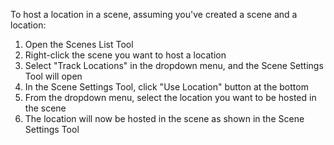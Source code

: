To host a location in a scene, assuming you've created a scene and a location:

1. Open the Scenes List Tool
2. Right-click the scene you want to host a location
3. Select "Track Locations" in the dropdown menu, and the Scene Settings Tool will open
4. In the Scene Settings Tool, click "Use Location" button at the bottom
5. From the dropdown menu, select the location you want to be hosted in the scene
6. The location will now be hosted in the scene as shown in the Scene Settings Tool
